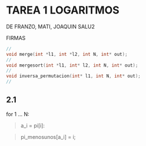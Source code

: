 # TAREA 1 LOGARITMOS
DE FRANZO, MATI, JOAQUIN
SALU2

FIRMAS

```C
//
void merge(int *l1, int *l2, int N, int* out);
//
void mergesort(int *l1, int* l2, int N, int* out);
//
void inversa_permutacion(int* l1, int N, int* out);
//
```

## 2.1

for 1 ... N:

>a_i = pi[i]:
  
>pi_menosunos[a_i] = i;

